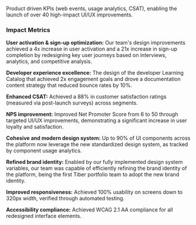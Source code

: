 Product driven KPIs (web events, usage analytics, CSAT), enabling the launch of over 40 high-impact UI/UX improvements.

### Impact Metrics
**User activation & sign-up optimization:**
Our team's design improvements achieved a 4x increase in user activation and a 21x increase in sign-up completion by redesigning key user journeys based on interviews, analytics, and competitive analysis.

**Developer experience excellence:**
The design of the developer Learning Catalog that achieved 2x engagement goals and drove a documentation content strategy that reduced bounce rates by 10%.

**Enhanced CSAT:**
Achieved a 88% in customer satisfaction ratings (measured via post-launch surveys) across segments.

**NPS improvement:**
Improved Net Promoter Score from 6 to 50 through targeted UI/UX improvements, demonstrating a significant increase in user loyalty and satisfaction.

**Cohesive and modern design system:**
Up to 90% of UI components across the platform now leverage the new standardized design system, as tracked by component usage analytics.

**Refined brand identity:**
Enabled by our fully implemented design system variables, our team was capable of efficiently refining the brand identity of the platform, being the first Tiber portfolio team to adopt the new brand identity.

**Improved responsiveness:**
Achieved 100% usability on screens down to 320px width, verified through automated testing.

**Accessibility compliance:**
Achieved WCAG 2.1 AA compliance for all redesigned interface elements.